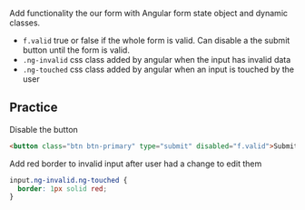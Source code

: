 Add functionality the our form with Angular form state object and dynamic classes.

- `f.valid` true or false if the whole form is valid. Can disable a the submit button until the form is valid.
- `.ng-invalid` css class added by angular when the input has invalid data
- `.ng-touched` css class added by angular when an input is touched by the user

## Practice

Disable the button

```html
<button class="btn btn-primary" type="submit" disabled="f.valid">Submit</button>
```

Add red border to invalid input after user had a change to edit them

```css
input.ng-invalid.ng-touched {
  border: 1px solid red;
}
```
